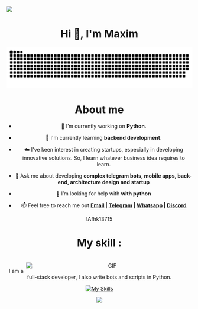 <img src="https://user-images.githubusercontent.com/73097560/115834477-dbab4500-a447-11eb-908a-139a6edaec5c.gif">
<center>
<h1 style="display: inline-block;">Hi 👋, I'm Maxim</h1>
<center>
<center>
  <img  src="https://raw.githubusercontent.com/1999AZZAR/1999AZZAR/readme/resources/img/grid-snake.svg"
       alt="snake" />
</center>
<center>
<h1>About me </h1>
</center>

<!-- - 16 y.o -->

- 🔭 I’m currently working on **Python**.

- 🌱 I'm currently learning **backend development**.
  
- ☁️ I've keen interest in creating startups, especially in developing innovative solutions. So, I learn whatever business idea requires to learn.

- 💬 Ask me about developing **complex telegram bots, mobile apps, back-end, architecture design and startup**

- 🤝 I’m looking for help with **with python**

- 📫 Feel free to reach me out **[Email](mailto:ulanaitbay67@gmail.com) | [Telegram](https://enganese.t.me) | [Whatsapp](https://wa.me/+77083080269) | [Discord](macsimir)**
  

!Afhk13715

  # My skill :

<p>
 </br>


<img hight="320" width="450" align="right" alt="GIF" src="https://github.com/Xx-Ashutosh-xX/Xx-Ashutosh-xX/blob/master/assets/one.gif">


I am a full-stack developer, I also write bots and scripts in Python.





[![My Skills](https://skillicons.dev/icons?i=python,html,css,bash,js,bootstrap,django,discord,bots,docker,git,github,gmail,linkedin,linux,md,vscode)](https://vk.com)


<a href="https://visitcount.itsvg.in">
  <img src="https://visitcount.itsvg.in/api?id=macsimir&label=Profile%20Views&color=12&icon=5&pretty=false" />
</a>